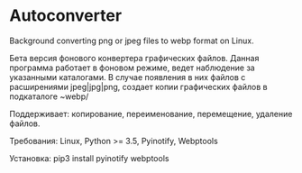 # Autoconverter
Background converting png or jpeg files to webp format on Linux.

Бета версия фонового конвертера графических файлов.
Данная программа работает в фоновом режиме, ведет наблюдение за указанными каталогами.
В случае появления в них файлов с расширениями jpeg|jpg|png, создает копии графических файлов в подкаталоге ~webp/

Поддерживает: копирование, переименование, перемещение, удаление файлов.

Требования:
Linux, Python >= 3.5, Pyinotify, Webptools

Установка:
pip3 install pyinotify webptools
